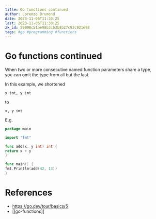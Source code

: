 ```yaml
---
title: Go functions continued
author: Lorenzo Drumond
date: 2023-11-06T11:30:25
last: 2023-11-06T11:30:25
zk_id: 59098c51ae98b3cb3b8b27c92c921e98
tags: #go #programming #functions
---
```



# Go functions continued
When two or more consecutive named function parameters share a type, you can omit the type from all but the last.

In this example, we shortened

`x int, y int`

to

`x, y int`

E.g.
```go
package main

import "fmt"

func add(x, y int) int {
return x + y
}

func main() {
fmt.Println(add(42, 13))
}
```

# References
- https://go.dev/tour/basics/5
- [[go-functions]]
